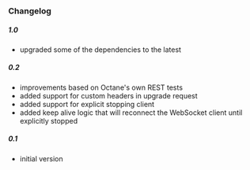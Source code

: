 ### Changelog

##### 1.0
- upgraded some of the dependencies to the latest

##### 0.2
- improvements based on Octane's own REST tests
- added support for custom headers in upgrade request
- added support for explicit stopping client
- added keep alive logic that will reconnect the WebSocket client until explicitly stopped

##### 0.1
- initial version